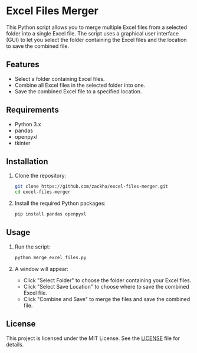 # Excel Files Merger

This Python script allows you to merge multiple Excel files from a selected folder into a single Excel file. The script uses a graphical user interface (GUI) to let you select the folder containing the Excel files and the location to save the combined file.

## Features

- Select a folder containing Excel files.
- Combine all Excel files in the selected folder into one.
- Save the combined Excel file to a specified location.

## Requirements

- Python 3.x
- pandas
- openpyxl
- tkinter

## Installation

1. Clone the repository:

   ```sh
   git clone https://github.com/zackha/excel-files-merger.git
   cd excel-files-merger
   ```

2. Install the required Python packages:
   ```sh
   pip install pandas openpyxl
   ```

## Usage

1. Run the script:

   ```sh
   python merge_excel_files.py
   ```

2. A window will appear:
   - Click "Select Folder" to choose the folder containing your Excel files.
   - Click "Select Save Location" to choose where to save the combined Excel file.
   - Click "Combine and Save" to merge the files and save the combined file.

## License

This project is licensed under the MIT License. See the [LICENSE](LICENSE) file for details.
